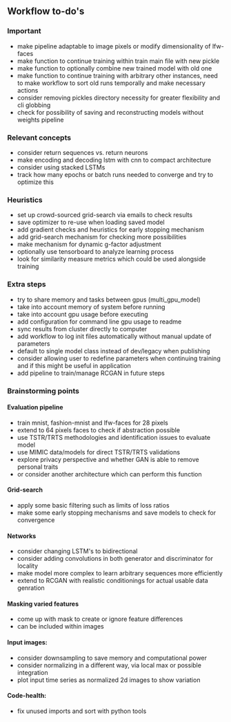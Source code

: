 ## Workflow to-do's

### Important
* make pipeline adaptable to image pixels or modify dimensionality of lfw-faces
* make function to continue training within train main file with new pickle
* make function to optionally combine new trained model with old one
* make function to continue training with arbitrary other instances, need to make workflow to sort old runs temporally and make necessary actions
* consider removing pickles directory necessity for greater flexibility and cli globbing
* check for possibility of saving and reconstructing models without weights pipeline

### Relevant concepts
* consider return sequences vs. return neurons
* make encoding and decoding lstm with cnn to compact architecture
* consider using stacked LSTMs
* track how many epochs or batch runs needed to converge and try to optimize this

### Heuristics
* set up crowd-sourced grid-search via emails to check results
* save optimizer to re-use when loading saved model
* add gradient checks and heuristics for early stopping mechanism
* add grid-search mechanism for checking more possibilities
* make mechanism for dynamic g-factor adjustment
* optionally use tensorboard to analyze learning process
* look for similarity measure metrics which could be used alongside training 

### Extra steps
* try to share memory and tasks between gpus (multi\_gpu\_model)
* take into account memory of system before running
* take into account gpu usage before executing
* add configuration for command line gpu usage to readme
* sync results from cluster directly to computer
* add workflow to log init files automatically without manual update of parameters
* default to single model class instead of dev/legacy when publishing
* consider allowing user to redefine parameters when continuing training and if this might be useful in application
* add pipeline to train/manage RCGAN in future steps

### Brainstorming points

#### Evaluation pipeline
* train mnist, fashion-mnist and lfw-faces for 28 pixels
* extend to 64 pixels faces to check if abstraction possible
* use TSTR/TRTS methodologies and identification issues to evaluate model
* use MIMIC data/models for direct TSTR/TRTS validations
* explore privacy perspective and whether GAN is able to remove personal traits
* or consider another architecture which can perform this function

#### Grid-search
* apply some basic filtering such as limits of loss ratios
* make some early stopping mechanisms and save models to check for convergence

#### Networks
* consider changing LSTM's to bidirectional
* consider adding convolutions in both generator and discriminator for locality
* make model more complex to learn arbitrary sequences more efficiently
* extend to RCGAN with realistic conditionings for actual usable data genration

#### Masking varied features
* come up with mask to create or ignore feature differences
* can be included within images

#### Input images:
* consider downsampling to save memory and computational power
* consider normalizing in a different way, via local max or possible integration
* plot input time series as normalized 2d images to show variation

#### Code-health:
* fix unused imports and sort with python tools
